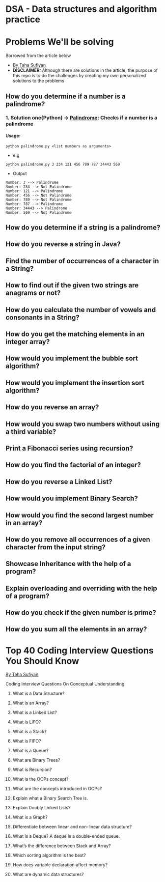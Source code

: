 # DSA - Data structures and algorithm practice
# Problems We'll be solving
<p>Borrowed from the article below</p>

* [By Taha Sufiyan](https://www.simplilearn.com/coding-interview-questions-article)
* <b>DISCLAIMER: </b> Although there are solutions in the article, the purpose of this repo is to do the challenges by creating my own personalized solutions to the problems

## How do you determine if a number is a palindrome?
### 1. Solution one(Python) -> [Palindrome](palindrome.py): Checks if a number is a palindrome
#### Usage:

```
python palindrome.py <list numbers as arguments>
```
- e.g

```
python palindrome.py 3 234 121 456 789 787 34443 569
```
- Output

```
Number: 3 --> Palindrome
Number: 234 --> Not Palindrome
Number: 121 --> Palindrome
Number: 456 --> Not Palindrome
Number: 789 --> Not Palindrome
Number: 787 --> Palindrome
Number: 34443 --> Palindrome
Number: 569 --> Not Palindrome
```
## How do you determine if a string is a palindrome?
## How do you reverse a string in Java?
## Find the number of occurrences of a character in a String?
## How to find out if the given two strings are anagrams or not?
## How do you calculate the number of vowels and consonants in a String?
## How do you get the matching elements in an integer array?
## How would you implement the bubble sort algorithm?
## How would you implement the insertion sort algorithm?
## How do you reverse an array?
## How would you swap two numbers without using a third variable?
## Print a Fibonacci series using recursion?
## How do you find the factorial of an integer?
## How do you reverse a Linked List?
## How would you implement Binary Search?
## How would you find the second largest number in an array?
## How do you remove all occurrences of a given character from the input string?
## Showcase Inheritance with the help of a program?
## Explain overloading and overriding with the help of a program?
## How do you check if the given number is prime?
## How do you sum all the elements in an array?

# Top 40 Coding Interview Questions You Should Know
[By Taha Sufiyan](https://www.simplilearn.com/coding-interview-questions-article)

Coding Interview Questions On Conceptual Understanding

1. What is a Data Structure?
2. What is an Array?
3. What is a Linked List?
4. What is LIFO?
5. What is a Stack?
6. What is FIFO?
7. What is a Queue?
8. What are Binary Trees?
9. What is Recursion?

10. What is the OOPs concept?
11. What are the concepts introduced in OOPs?
12. Explain what a Binary Search Tree is.
13. Explain Doubly Linked Lists?
14. What is a Graph?
15. Differentiate between linear and non-linear data structure?
16. What is a Deque?
A deque is a double-ended queue.
17. What’s the difference between Stack and Array?
18. Which sorting algorithm is the best?
19. How does variable declaration affect memory?
20. What are dynamic data structures?



